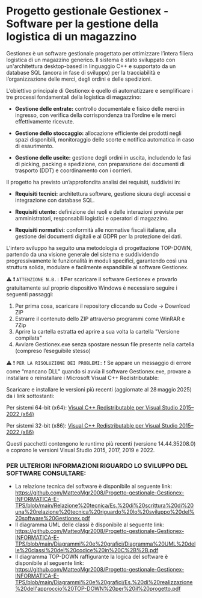 # Progetto gestionale Gestionex - Software per la gestione della logistica di un magazzino
Gestionex è un software gestionale progettato per ottimizzare l’intera filiera logistica di un magazzino generico. Il sistema è stato sviluppato con un'architettura desktop-based in linguaggio C++ e supportato da un database SQL (ancora in fase di sviluppo) per la tracciabilità e l’organizzazione delle merci, degli ordini e delle spedizioni.

L’obiettivo principale di Gestionex è quello di automatizzare e semplificare i tre processi fondamentali della logistica di magazzino:

- **Gestione delle entrate:** controllo documentale e fisico delle merci in ingresso, con verifica della corrispondenza tra l’ordine e le merci effettivamente ricevute.

- **Gestione dello stoccaggio:** allocazione efficiente dei prodotti negli spazi disponibili, monitoraggio delle scorte e notifica automatica in caso di esaurimento.

- **Gestione delle uscite:** gestione degli ordini in uscita, includendo le fasi di picking, packing e spedizione, con preparazione dei documenti di trasporto (DDT) e coordinamento con i corrieri.

Il progetto ha previsto un’approfondita analisi dei requisiti, suddivisi in:

- **Requisiti tecnici:** architettura software, gestione sicura degli accessi e integrazione con database SQL.

- **Requisiti utente:** definizione dei ruoli e delle interazioni previste per amministratori, responsabili logistici e operatori di magazzino.

- **Requisiti normativi:** conformità alle normative fiscali italiane, alla gestione dei documenti digitali e al GDPR per la protezione dei dati.

L’intero sviluppo ha seguito una metodologia di progettazione TOP-DOWN, partendo da una visione generale del sistema e suddividendo progressivamente le funzionalità in moduli specifici, garantendo così una struttura solida, modulare e facilmente espandibile al software Gestionex.

⚠️ **❗** `ATTENZIONE N.B.:` **❗** Per scaricare il software Gestionex e provarlo gratuitamente sul proprio dispositivo Windows è necessiaro seguire i seguenti passaggi:
1) Per prima cosa, scaricare il repository cliccando su Code → Download ZIP
2) Estrarre il contenuto dello ZIP attraverso programmi come WinRAR e 7Zip
3) Aprire la cartella estratta ed aprire a sua volta la cartella "Versione compilata"
4) Avviare Gestionex.exe senza spostare nessun file presente nella cartella (compreso l’eseguibile stesso)

⚠️ ❗ `PER LA RISOLUZIONE DEI PROBLEMI:` ❗
Se appare un messaggio di errore come “mancano DLL” quando si avvia il software Gestionex.exe, provare a installare o reinstallare i Microsoft Visual C++ Redistributable:

Scaricare e installare le versioni più recenti (aggiornate al 28 maggio 2025) da i link sottostanti:

Per sistemi 64-bit (x64):
[Visual C++ Redistributable per Visual Studio 2015–2022 (x64)](https://aka.ms/vs/17/release/vc_redist.x64.exe)

Per sistemi 32-bit (x86):
[Visual C++ Redistributable per Visual Studio 2015–2022 (x86)](https://aka.ms/vs/17/release/vc_redist.x86.exe)

Questi pacchetti contengono le runtime più recenti (versione 14.44.35208.0) e coprono le versioni Visual Studio 2015, 2017, 2019 e 2022.

### PER ULTERIORI INFORMAZIONI RIGUARDO LO SVILUPPO DEL SOFTWARE CONSULTARE:

- La relazione tecnica del software è disponibile al seguente link: https://github.com/MatteoMgr2008/Progetto-gestionale-Gestionex-INFORMATICA-E-TPS/blob/main/Relazione%20tecnica/Es.%20di%20scrittura%20di%20una%20relazione%20tecnica%20riguardo%20lo%20sviluppo%20del%20software%20Gestionex.pdf
- Il diagramma UML delle classi è disponibile al seguente link: https://github.com/MatteoMgr2008/Progetto-gestionale-Gestionex-INFORMATICA-E-TPS/blob/main/Diagrammi%20e%20grafici/Diagramma%20UML%20delle%20classi%20del%20codice%20in%20C%2B%2B.pdf
- Il diagramma TOP-DOWN raffigurante la logica del software è disponibile al seguente link: https://github.com/MatteoMgr2008/Progetto-gestionale-Gestionex-INFORMATICA-E-TPS/blob/main/Diagrammi%20e%20grafici/Es.%20di%20realizzazione%20dell'approccio%20TOP-DOWN%20per%20il%20progetto.pdf
